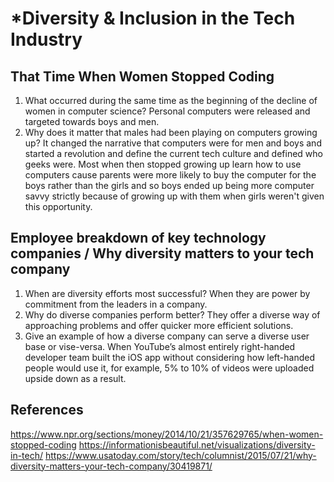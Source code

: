 # *Diversity & Inclusion in the Tech Industry

## That Time When Women Stopped Coding

1. What occurred during the same time as the beginning of the decline of women in computer science? Personal computers were released and targeted towards boys and men.
2. Why does it matter that males had been playing on computers growing up? It changed the narrative that computers were for men and boys and started a revolution and define the current tech culture and defined who geeks were. Most when then stopped growing up learn how to use computers cause parents were more likely to buy the computer for the boys rather than the girls and so boys ended up being more computer savvy strictly because of growing up with them when girls weren't given this opportunity.

## Employee breakdown of key technology companies / Why diversity matters to your tech company

1. When are diversity efforts most successful? When they are power by commitment from the leaders in a company.
2. Why do diverse companies perform better? They offer a diverse way of approaching problems and offer quicker more efficient solutions.
3. Give an example of how a diverse company can serve a diverse user base or vise-versa. When YouTube’s almost entirely right-handed developer team built the iOS app without considering how left-handed people would use it, for example, 5% to 10% of videos were uploaded upside down as a result.

## References
https://www.npr.org/sections/money/2014/10/21/357629765/when-women-stopped-coding
https://informationisbeautiful.net/visualizations/diversity-in-tech/
https://www.usatoday.com/story/tech/columnist/2015/07/21/why-diversity-matters-your-tech-company/30419871/
